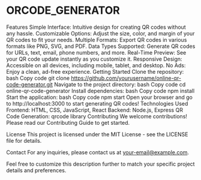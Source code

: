 # ORCODE_GENERATOR
Features
Simple Interface: Intuitive design for creating QR codes without any hassle.
Customizable Options: Adjust the size, color, and margin of your QR codes to fit your needs.
Multiple Formats: Export QR codes in various formats like PNG, SVG, and PDF.
Data Types Supported: Generate QR codes for URLs, text, email, phone numbers, and more.
Real-Time Preview: See your QR code update instantly as you customize it.
Responsive Design: Accessible on all devices, including mobile, tablet, and desktop.
No Ads: Enjoy a clean, ad-free experience.
Getting Started
Clone the repository:
bash
Copy code
git clone https://github.com/yourusername/online-qr-code-generator.git
Navigate to the project directory:
bash
Copy code
cd online-qr-code-generator
Install dependencies:
bash
Copy code
npm install
Start the application:
bash
Copy code
npm start
Open your browser and go to http://localhost:3000 to start generating QR codes!
Technologies Used
Frontend: HTML, CSS, JavaScript, React
Backend: Node.js, Express
QR Code Generation: qrcode library
Contributing
We welcome contributions! Please read our Contributing Guide to get started.

License
This project is licensed under the MIT License - see the LICENSE file for details.

Contact
For any inquiries, please contact us at your-email@example.com.

Feel free to customize this description further to match your specific project details and preferences.







